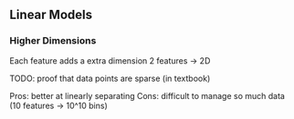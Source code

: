 
## Linear Models

### Higher Dimensions
Each feature adds a extra dimension 
	2 features -> 2D

TODO: proof that data points are sparse (in textbook)

Pros: better at linearly separating
Cons: difficult to manage so much data (10 features -> 10^10 bins)